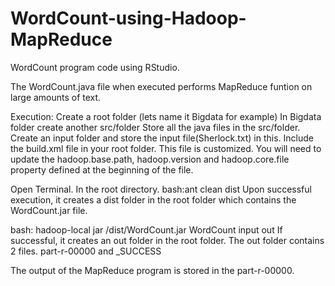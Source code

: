 # WordCount-using-Hadoop-MapReduce
WordCount program code using RStudio.

The WordCount.java file when executed performs MapReduce funtion on large amounts of text.




Execution:
Create a root folder (lets name it Bigdata for example)
In Bigdata folder create another src/folder
Store all the java files in the src/folder.
Create an input folder and store the input file(Sherlock.txt) in this.
Include the build.xml file in your root folder. This file is customized. You will need to update the hadoop.base.path, hadoop.version and hadoop.core.file property defined at the beginning of the file.

Open Terminal.
In the root directory.
bash:ant clean dist
Upon successful execution, it creates a dist folder in the root folder which contains the WordCount.jar file.

bash: hadoop-local jar /dist/WordCount.jar WordCount input out
If successful, it creates an out folder in the root folder.
The out folder contains 2 files. 
part-r-00000 and _SUCCESS

The output of the MapReduce program is stored in the part-r-00000.



